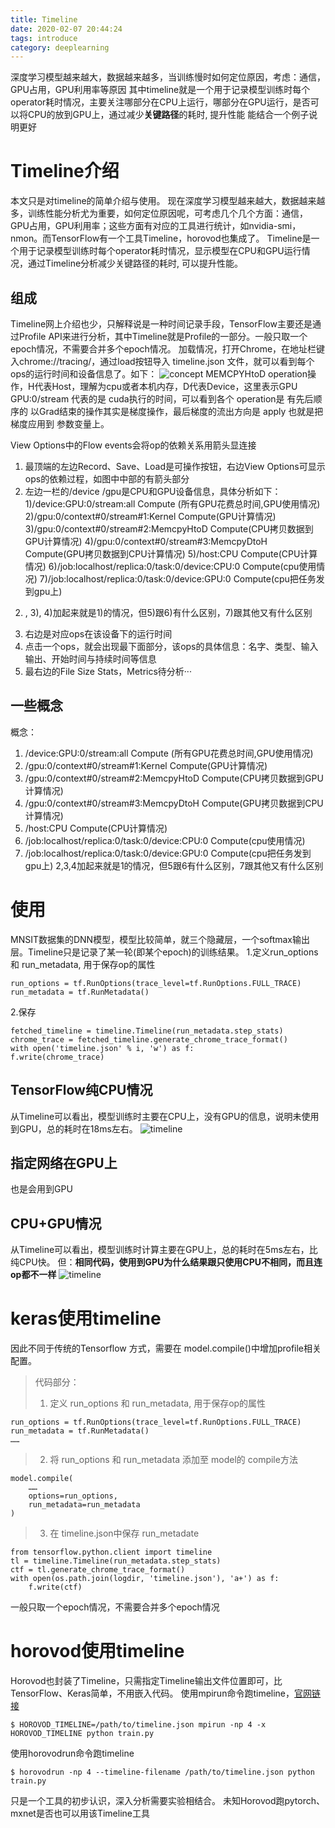 ```yaml
---
title: Timeline
date: 2020-02-07 20:44:24
tags: introduce
category: deeplearning
---
```

深度学习模型越来越大，数据越来越多，当训练慢时如何定位原因，考虑：通信，GPU占用，GPU利用率等原因
其中timeline就是一个用于记录模型训练时每个operator耗时情况，主要关注哪部分在CPU上运行，哪部分在GPU运行，是否可以将CPU的放到GPU上，通过减少**关键路径**的耗时, 提升性能
能结合一个例子说明更好
# Timeline介绍
本文只是对timeline的简单介绍与使用。
现在深度学习模型越来越大，数据越来越多，训练性能分析尤为重要，如何定位原因呢，可考虑几个几个方面：通信，GPU占用，GPU利用率；这些方面有对应的工具进行统计，如nvidia-smi， nmon。而TensorFlow有一个工具Timeline，horovod也集成了。
Timeline是一个用于记录模型训练时每个operator耗时情况，显示模型在CPU和GPU运行情况，通过Timeline分析减少关键路径的耗时, 可以提升性能。
## 组成
Timeline网上介绍也少，只解释说是一种时间记录手段，TensorFlow主要还是通过Profile API来进行分析，其中Timeline就是Profile的一部分。一般只取一个epoch情况，不需要合并多个epoch情况。
加载情况，打开Chrome，在地址栏键入chrome://tracing/，通过load按钮导入 timeline.json 文件，就可以看到每个ops的运行时间和设备信息了。如下：
![](/images/timeline/concept.png "concept")
MEMCPYHtoD operation操作，H代表Host，理解为cpu或者本机内存，D代表Device，这里表示GPU
GPU:0/stream  代表的是 cuda执行的时间，可以看到各个 operation是 有先后顺序的
以Grad结束的操作其实是梯度操作，最后梯度的流出方向是  apply 也就是把梯度应用到 参数变量上。

View Options中的Flow events会将op的依赖关系用箭头显连接

1. 最顶端的左边Record、Save、Load是可操作按钮，右边View Options可显示ops的依赖过程，如图中中部的有箭头部分
2. 左边一栏的/device /gpu是CPU和GPU设备信息，具体分析如下：
1)/device:GPU:0/stream:all Compute (所有GPU花费总时间,GPU使用情况)
2)/gpu:0/context#0/stream#1:Kernel Compute(GPU计算情况)
3)/gpu:0/context#0/stream#2:MemcpyHtoD Compute(CPU拷贝数据到GPU计算情况)
4)/gpu:0/context#0/stream#3:MemcpyDtoH Compute(GPU拷贝数据到CPU计算情况)
5)/host:CPU Compute(CPU计算情况)
6)/job:localhost/replica:0/task:0/device:CPU:0 Compute(cpu使用情况)
7)/job:localhost/replica:0/task:0/device:GPU:0 Compute(cpu把任务发到gpu上)
2) , 3), 4)加起来就是1)的情况，但5)跟6)有什么区别，7)跟其他又有什么区别
3. 右边是对应ops在该设备下的运行时间
4. 点击一个ops，就会出现最下面部分，该ops的具体信息：名字、类型、输入输出、开始时间与持续时间等信息
5. 最右边的File Size Stats，Metrics待分析···

## 一些概念
概念：
1. /device:GPU:0/stream:all Compute (所有GPU花费总时间,GPU使用情况)
2. /gpu:0/context#0/stream#1:Kernel Compute(GPU计算情况)
3. /gpu:0/context#0/stream#2:MemcpyHtoD Compute(CPU拷贝数据到GPU计算情况)
4. /gpu:0/context#0/stream#3:MemcpyDtoH Compute(GPU拷贝数据到CPU计算情况)
5. /host:CPU Compute(CPU计算情况)
6. /job:localhost/replica:0/task:0/device:CPU:0 Compute(cpu使用情况)
7. /job:localhost/replica:0/task:0/device:GPU:0 Compute(cpu把任务发到gpu上)
2,3,4加起来就是1的情况，但5跟6有什么区别，7跟其他又有什么区别

# 使用
MNSIT数据集的DNN模型，模型比较简单，就三个隐藏层，一个softmax输出层。Timeline只是记录了某一轮(即某个epoch)的训练结果。
1.定义run_options 和 run_metadata, 用于保存op的属性
```
run_options = tf.RunOptions(trace_level=tf.RunOptions.FULL_TRACE)
run_metadata = tf.RunMetadata() 
```
2.保存
```
fetched_timeline = timeline.Timeline(run_metadata.step_stats)
chrome_trace = fetched_timeline.generate_chrome_trace_format()
with open('timeline.json' % i, 'w') as f:
f.write(chrome_trace)
```
## TensorFlow纯CPU情况
从Timeline可以看出，模型训练时主要在CPU上，没有GPU的信息，说明未使用到GPU，总的耗时在18ms左右。
![](/images/timeline/1.png "timeline")

## 指定网络在GPU上
也是会用到GPU

## CPU+GPU情况
从Timeline可以看出，模型训练时计算主要在GPU上，总的耗时在5ms左右，比纯CPU快。
但：**相同代码，使用到GPU为什么结果跟只使用CPU不相同，而且连op都不一样**
![](/images/timeline/2.png "timeline")

# keras使用timeline
因此不同于传统的Tensorflow 方式，需要在 model.compile()中增加profile相关配置。

> 代码部分：
> 1. 定义 run_options 和 run_metadata, 用于保存op的属性
```
run_options = tf.RunOptions(trace_level=tf.RunOptions.FULL_TRACE)
run_metadata = tf.RunMetadata() 
……
```
> 2. 将  run_options 和 run_metadata 添加至 model的 compile方法
```
model.compile(
	……
	options=run_options,
	run_metadata=run_metadata
)
```
> 3. 在 timeline.json中保存 run_metadate
```
from tensorflow.python.client import timeline
tl = timeline.Timeline(run_metadata.step_stats)
ctf = tl.generate_chrome_trace_format()
with open(os.path.join(logdir, 'timeline.json'), 'a+') as f:
	f.write(ctf)
```
一般只取一个epoch情况，不需要合并多个epoch情况
# horovod使用timeline
Horovod也封装了Timeline，只需指定Timeline输出文件位置即可，比TensorFlow、Keras简单，不用嵌入代码。
使用mpirun命令跑timeline，[官网链接](https://github.com/horovod/horovod/blob/master/docs/mpirun.rst)
```
$ HOROVOD_TIMELINE=/path/to/timeline.json mpirun -np 4 -x HOROVOD_TIMELINE python train.py
```

使用horovodrun命令跑timeline
```
$ horovodrun -np 4 --timeline-filename /path/to/timeline.json python train.py
```
只是一个工具的初步认识，深入分析需要实验相结合。
未知Horovod跑pytorch、mxnet是否也可以用该Timeline工具
